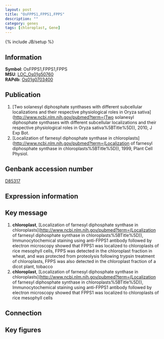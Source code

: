 ```yaml
---
layout: post
title: "OsFPPS1,FPPS1,FPPS"
description: ""
category: genes
tags: [chloroplast, Gene]
---
```

{% include JB/setup %}

## Information
__Symbol__: OsFPPS1,FPPS1,FPPS  
__MSU__: [LOC_Os01g50760](http://rice.plantbiology.msu.edu/cgi-bin/ORF_infopage.cgi?orf=LOC_Os01g50760)  
__RAPdb__: [Os01g0703400](http://rapdb.dna.affrc.go.jp/viewer/gbrowse_details/irgsp1?name=Os01g0703400)  

## Publication
1. [Two solanesyl diphosphate synthases with different subcellular localizations and their respective physiological roles in Oryza sativa](http://www.ncbi.nlm.nih.gov/pubmed?term=(Two solanesyl diphosphate synthases with different subcellular localizations and their respective physiological roles in Oryza sativa%5BTitle%5D)), 2010, J Exp Bot.
2. [Localization of farnesyl diphosphate synthase in chloroplasts](http://www.ncbi.nlm.nih.gov/pubmed?term=(Localization of farnesyl diphosphate synthase in chloroplasts%5BTitle%5D)), 1999, Plant Cell Physiol.

## Genbank accession number
[D85317](http://www.ncbi.nlm.nih.gov/nuccore/D85317)

## Expression information

## Key message
1. __chloroplast__, [Localization of farnesyl diphosphate synthase in chloroplasts](http://www.ncbi.nlm.nih.gov/pubmed?term=(Localization of farnesyl diphosphate synthase in chloroplasts%5BTitle%5D)),  Immunocytochemical staining using anti-FPPS1 antibody followed by electron microscopy showed that FPPS1 was localized to chloroplasts of rice mesophyll cells, FPPS was detected in the chloroplast fraction in wheat, and was protected from proteolysis following trypsin treatment of chloroplasts, FPPS was also detected in the chloroplast fraction of a dicot plant, tobacco
2. __chloroplast__, [Localization of farnesyl diphosphate synthase in chloroplasts](http://www.ncbi.nlm.nih.gov/pubmed?term=(Localization of farnesyl diphosphate synthase in chloroplasts%5BTitle%5D)),  Immunocytochemical staining using anti-FPPS1 antibody followed by electron microscopy showed that FPPS1 was localized to chloroplasts of rice mesophyll cells

## Connection

## Key figures


